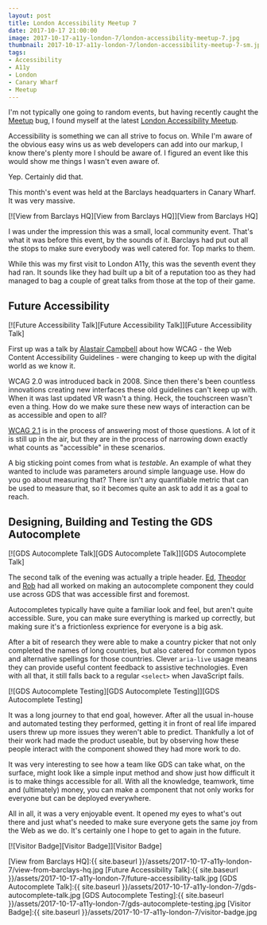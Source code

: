 ```yaml
---
layout: post
title: London Accessibility Meetup 7
date: 2017-10-17 21:00:00
image: 2017-10-17-a11y-london-7/london-accessibility-meetup-7.jpg
thumbnail: 2017-10-17-a11y-london-7/london-accessibility-meetup-7-sm.jpg
tags:
- Accessibility
- A11y
- London
- Canary Wharf
- Meetup
---
```


I'm not typically one going to random events, but having recently caught the [Meetup][Meetup] bug, I found myself at the latest [London Accessibility Meetup][London Accessibility Meetup].

Accessibility is something we can all strive to focus on. While I'm aware of the obvious easy wins us as web developers can add into our markup, I know there's plenty more I should be aware of. I figured an event like this would show me things I wasn't even aware of.

Yep. Certainly did that.

This month's event was held at the Barclays headquarters in Canary Wharf. It was very massive.

[![View from Barclays HQ][View from Barclays HQ]][View from Barclays HQ]

I was under the impression this was a small, local community event. That's what it was before this event, by the sounds of it. Barclays had put out all the stops to make sure everybody was well catered for. Top marks to them.

While this was my first visit to London A11y, this was the seventh event they had ran. It sounds like they had built up a bit of a reputation too as they had managed to bag a couple of great talks from those at the top of their game.

## Future Accessibility

[![Future Accessibility Talk][Future Accessibility Talk]][Future Accessibility Talk]

First up was a talk by [Alastair Campbell][Alastair Twitter] about how WCAG - the Web Content Accessibility Guidelines - were changing to keep up with the digital world as we know it.

WCAG 2.0 was introduced back in 2008. Since then there's been countless innovations creating new interfaces these old guidelines can't keep up with. When it was last updated VR wasn't a thing. Heck, the touchscreen wasn't even a thing. How do we make sure these new ways of interaction can be as accessible and open to all?

[WCAG 2.1][WCAG 2.1] is in the process of answering most of those questions. A lot of it is still up in the air, but they are in the process of narrowing down exactly what counts as "accessible" in these scenarios.

A big sticking point comes from what is _testable_. An example of what they wanted to include was parameters around simple language use. How do you go about measuring that? There isn't any quantifiable metric that can be used to measure that, so it becomes quite an ask to add it as a goal to reach.

## Designing, Building and Testing the GDS Autocomplete

[![GDS Autocomplete Talk][GDS Autocomplete Talk]][GDS Autocomplete Talk]

The second talk of the evening was actually a triple header. [Ed][Ed Twitter], [Theodor][Theodor Twitter] and [Rob][Rob Twitter] had all worked on making an autocomplete component they could use across GDS that was accessible first and foremost.

Autocompletes typically have quite a familiar look and feel, but aren't quite accessible. Sure, you can make sure everything is marked up correctly, but making sure it's a frictionless exprience for everyone is a big ask.

After a bit of research they were able to make a country picker that not only completed the names of long countries, but also catered for common typos and alternative spellings for those countries. Clever `aria-live` usage means they can provide useful content feedback to assistive technologies. Even with all that, it still falls back to a regular `<select>` when JavaScript fails.

[![GDS Autocomplete Testing][GDS Autocomplete Testing]][GDS Autocomplete Testing]

It was a long journey to that end goal, however. After all the usual in-house and automated testing they performed, getting it in front of real life impared users threw up more issues they weren't able to predict. Thankfully a lot of their work had made the product useable, but by observing how these people interact with the component showed they had more work to do.

It was very interesting to see how a team like GDS can take what, on the surface, might look like a simple input method and show just how difficult it is to make things accessible for all. With all the knowledge, teamwork, time and (ultimately) money, you can make a component that not only works for everyone but can be deployed everywhere.

All in all, it was a very enjoyable event. It opened my eyes to what's out there and just what's needed to make sure everyone gets the same joy from the Web as we do. It's certainly one I hope to get to again in the future. 

[![Visitor Badge][Visitor Badge]][Visitor Badge]

[View from Barclays HQ]:{{ site.baseurl }}/assets/2017-10-17-a11y-london-7/view-from-barclays-hq.jpg
[Future Accessibility Talk]:{{ site.baseurl }}/assets/2017-10-17-a11y-london-7/future-accessibility-talk.jpg
[GDS Autocomplete Talk]:{{ site.baseurl }}/assets/2017-10-17-a11y-london-7/gds-autocomplete-talk.jpg
[GDS Autocomplete Testing]:{{ site.baseurl }}/assets/2017-10-17-a11y-london-7/gds-autocomplete-testing.jpg
[Visitor Badge]:{{ site.baseurl }}/assets/2017-10-17-a11y-london-7/visitor-badge.jpg

[Meetup]:https://www.meetup.com/
[London Accessibility Meetup]:https://www.meetup.com/London-Accessibility-Meetup/
[Alastair Twitter]:https://twitter.com/alastc
[WCAG 2.1]:https://www.w3.org/TR/WCAG21/
[Ed Twitter]:https://twitter.com/edwardhorsford
[Theodor Twitter]:https://twitter.com/tvararu
[Rob Twitter]:https://twitter.com/RobLeQuesne

